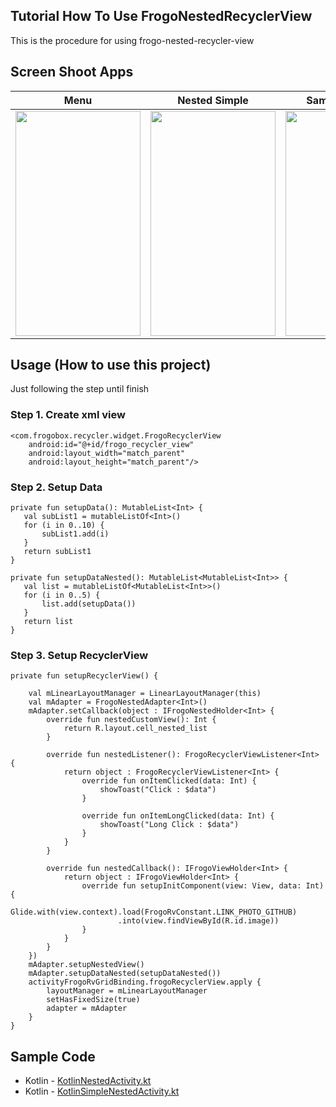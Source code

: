 ## Tutorial How To Use FrogoNestedRecyclerView
This is the procedure for using frogo-nested-recycler-view

## Screen Shoot Apps

|           Menu     |   Nested Simple              |   Sample Nested 1     | Sample Nested 2   |
|:------------------:|:----------------------------:|:---------------------:|:-----------------:|
|<span align="center"><img width="200px" height="360px" src="https://raw.githubusercontent.com/amirisback/frogo-recycler-view/master/docs/image/ss_nested_menu.png"></span> | <span align="center"><img width="200px" height="360px" src="https://raw.githubusercontent.com/amirisback/frogo-recycler-view/master/docs/image/ss_nested_simple.png"></span> | <span align="center"><img width="200px" height="360px" src="https://raw.githubusercontent.com/amirisback/frogo-recycler-view/master/docs/image/sample_nested_1.gif"></span> | <span align="center"><img width="200px" height="360px" src="https://raw.githubusercontent.com/amirisback/frogo-recycler-view/master/docs/image/sample_nested_2.gif"></span> |

## Usage (How to use this project)
Just following the step until finish
    
### Step 1. Create xml view
    
    <com.frogobox.recycler.widget.FrogoRecyclerView
        android:id="@+id/frogo_recycler_view"
        android:layout_width="match_parent"
        android:layout_height="match_parent"/>
    
    	 	
### Step 2. Setup Data

    private fun setupData(): MutableList<Int> {
       val subList1 = mutableListOf<Int>()
       for (i in 0..10) {
           subList1.add(i)
       }
       return subList1
    }

    private fun setupDataNested(): MutableList<MutableList<Int>> {
       val list = mutableListOf<MutableList<Int>>()
       for (i in 0..5) {
           list.add(setupData())
       }
       return list
    }

### Step 3. Setup RecyclerView

    private fun setupRecyclerView() {

        val mLinearLayoutManager = LinearLayoutManager(this)
        val mAdapter = FrogoNestedAdapter<Int>()
        mAdapter.setCallback(object : IFrogoNestedHolder<Int> {
            override fun nestedCustomView(): Int {
                return R.layout.cell_nested_list
            }

            override fun nestedListener(): FrogoRecyclerViewListener<Int> {
                return object : FrogoRecyclerViewListener<Int> {
                    override fun onItemClicked(data: Int) {
                        showToast("Click : $data")
                    }

                    override fun onItemLongClicked(data: Int) {
                        showToast("Long Click : $data")
                    }
                }
            }

            override fun nestedCallback(): IFrogoViewHolder<Int> {
                return object : IFrogoViewHolder<Int> {
                    override fun setupInitComponent(view: View, data: Int) {
                        Glide.with(view.context).load(FrogoRvConstant.LINK_PHOTO_GITHUB)
                            .into(view.findViewById(R.id.image))
                    }
                }
            }
        })
        mAdapter.setupNestedView()
        mAdapter.setupDataNested(setupDataNested())
        activityFrogoRvGridBinding.frogoRecyclerView.apply {
            layoutManager = mLinearLayoutManager
            setHasFixedSize(true)
            adapter = mAdapter
        }
    }


## Sample Code
- Kotlin - [KotlinNestedActivity.kt](https://github.com/amirisback/frogo-recycler-view/blob/master/app/src/main/java/com/frogobox/recycler/kotlinsample/usingadapter/KotlinNestedActivity.kt)
- Kotlin - [KotlinSimpleNestedActivity.kt](https://github.com/amirisback/frogo-recycler-view/blob/master/app/src/main/java/com/frogobox/recycler/kotlinsample/usingadapter/KotlinSimpleNestedActivity.kt)
